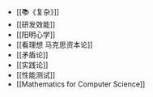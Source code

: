 - [[📚《复杂》]]
- [[研发效能]]
- [[阳明心学]]
- [[看理想 马克思资本论]]
- [[矛盾论]]
- [[实践论]]
- [[性能测试]]
- [[Mathematics for Computer Science]]